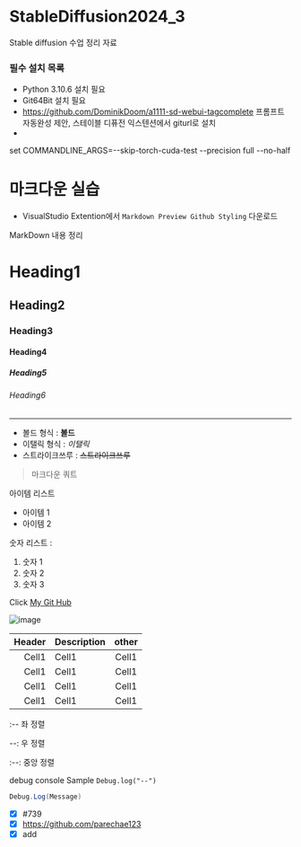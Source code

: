 # StableDiffusion2024_3
Stable diffusion 수업 정리 자료

### 필수 설치 목록 
+ Python 3.10.6 설치 필요
+ Git64Bit 설치 필요
+ https://github.com/DominikDoom/a1111-sd-webui-tagcomplete 프롬프트 자동완성 제안, 스테이블 디퓨전 익스텐션에서 giturl로 설치
+ 




set COMMANDLINE_ARGS=--skip-torch-cuda-test --precision full --no-half






# 마크다운 실습
+ VisualStudio Extention에서 `Markdown Preview Github Styling` 다운로드


MarkDown 내용 정리

<!-- Heading -->

# Heading1
## Heading2
### Heading3
#### Heading4
##### Heading5
###### Heading6

<!-- Line -->

---
<!-- Text Attributes-->

+ 볼드 형식 : **볼드**
+ 이탤릭 형식 : *이탤릭*
+ 스트라이크쓰루 : ~~스트라이크쓰루~~

<!-- Quote -->
> 마크다운 쿼트

<!-- Bullet LIst -->
아이템 리스트
+ 아이템 1
+ 아이템 2

<!-- Numbered LIst -->
숫자 리스트 :

1. 숫자 1
2. 숫자 2
3. 숫자 3

<!--Link-->
Click [My Git Hub](https://github.com/parechae123)

<!-- Image = ![image](URL) -->
![image](https://encrypted-tbn0.gstatic.com/images?q=tbn:ANd9GcRJPJQw5wn-SmVIpy6CAakvOYNbsLPfVXGgCpIVaPlDDPJjHihq-RpjgFcN_CtZwYxwDPw&usqp=CAU)

<!-- Table -->
|Header|Description|other|
|--:|:--|:--:|
|Cell1|Cell1|Cell1|
|Cell1|Cell1|Cell1|
|Cell1|Cell1|Cell1|
|Cell1|Cell1|Cell1|

:--     좌 정렬

--:     우 정렬

:--:    중앙 정렬

<!-- Code -->

debug console Sample `Debug.log("--")`

```C#
Debug.Log(Message)
```
<!-- TodoList GitHub 문법-->
- [X] #739
- [X] https://github.com/parechae123
- [X] add